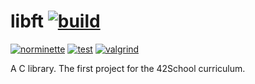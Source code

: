 # libft [![build](https://github.com/gui-guolivei/libft/actions/workflows/build.yml/badge.svg)](https://github.com/gui-guolivei/libft/actions/workflows/build.yml)
[![norminette](https://github.com/gui-guolivei/libft/actions/workflows/norminette.yml/badge.svg)](https://github.com/gui-guolivei/libft/actions/workflows/norminette.yml)
[![test](https://github.com/gui-guolivei/libft/actions/workflows/test.yml/badge.svg)](https://github.com/gui-guolivei/libft/actions/workflows/test.yml)
[![valgrind](https://github.com/gui-guolivei/libft/actions/workflows/memoryleak.yml/badge.svg)](https://github.com/gui-guolivei/libft/actions/workflows/memoryleak.yml)


A C library. The first project for the 42School curriculum.
